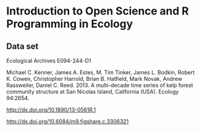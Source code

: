 # Introduction to Open Science and R Programming in Ecology

## Data set 

Ecological Archives E094-244-D1

Michael C. Kenner, James A. Estes, M. Tim Tinker, James L. Bodkin, Robert K. Cowen, Christopher Harrold, Brian B. Hatfield, Mark Novak, Andrew Rassweiler, Daniel C. Reed. 2013. A multi-decade time series of kelp forest community structure at San Nicolas Island, California (USA). Ecology 94:2654. 

http://dx.doi.org/10.1890/13-0561R.1

http://dx.doi.org/10.6084/m9.figshare.c.3306321

